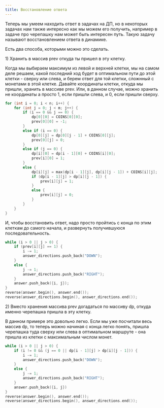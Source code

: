 ```yaml
---
title: Восстановление ответа
---
```


Теперь мы умеем находить ответ в задачах на ДП, но в некоторых задачах
нам также интересно как мы можем его получить, например в задаче про
черепашку нам может быть интересен путь. Такую задачу называют
восстановлением ответа в динамике.

Есть два способа, которыми можно это сделать.

1\) Хранить в массив prev откуда ты пришел в эту клетку.

Когда мы выбираем максимум из левой и верхней клетки, мы на самом деле
решаем, какой последний ход будет в оптимальном пути до этой клетки -
сверху или слева, и берем ответ для той клетки, сложнный с монетами в
этой клетке. Давайте координаты клетки, откуда мы пришли, хранить в
массиве prev. Или, в данном случае, можно хранить не координаты а
просто 1, если пришли слева, и 0, если пришли сверху.

``` C++ numberLines
for (int i = 0; i < n; i++) {
    for (int j = 0; j < m; j++) {
        if (i == 0 && j == 0) {
            dp[0][0] = COINS[0][0];
            prev[0][0] = -1;
        }
        else if (i == 0) {
            dp[0][j] = dp[0][j - 1] + COINS[0][j];
            prev[0][j] = 0;
        }
        else if (j == 0) {
            dp[i][0] = dp[i - 1][0] + COINS[i][0];
            prev[i][0] = 1;
        }
        else {
            dp[i][j] = max(dp[i - 1][j], dp[i][j - 1]) + COINS[i][j];
            if (dp[i - 1][j] > dp[i][j - 1]) {
                prev[i][j] = 1;
            }
            else {
                prev[i][j] = 0;
            }
        }
    }
}
```

И, чтобы восстановить ответ, надо просто пройтись с конца по этим
клеткам до самого начала, и развернуть получившуюся
последовательность.

``` C++ numberLines
while (i > 0 || j > 0) {
    if (prev[i][j] == 1) {
        i -= 1;
        answer_directions.push_back("DOWN");
    }
    else {
        j -= 1;
        answer_directions.push_back("RIGHT");
    }
    answer.push_back({i, j});
}
reverse(answer.begin(), answer.end());
reverse(answer_directions.begin(), answer_directions.end());
```

2\) Вместо хранения массива prev догадаться по массиву dp, откуда именно
черепашка пришла в эту клетку.

В данном примере это довольно легко. Если мы уже посчитали весь массив
dp, то теперь можно начиная с конца легко понять, пришла черепашка туда
сверху или слева в оптимальном маршруте - она пришла из клетки с
максимальным числом монет.

``` C++ numberLines
while (i > 0 || j > 0) {
    if (i != 0 && (j == 0 || dp[i - 1][j] > dp[i][j - 1])) {
        i -= 1;
        answer_directions.push_back("DOWN");
    }
    else {
        j -= 1;
        answer_directions.push_back("RIGHT");
    }
    answer.push_back({i, j})
}
reverse(answer.begin(), answer.end());
reverse(answer_directions.begin(), answer_directions.end());
```
